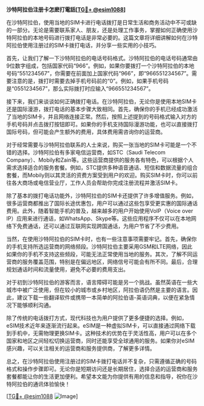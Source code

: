 **沙特阿拉伯注册卡怎麽打電話[[TG💪+ @esim1088](https://t.me/s/esim1088)]**

在沙特阿拉伯，使用当地的SIM卡进行电话拨打是日常生活和商务活动中不可或缺的一部分。无论是需要联系家人、朋友，还是处理工作事务，掌握如何正确使用沙特阿拉伯的本地号码进行拨打电话是非常必要的。这篇文章将详细讲解如何在沙特阿拉伯使用注册过的SIM卡拨打电话，并分享一些实用的小技巧。

首先，让我们了解一下沙特阿拉伯的电话号码格式。沙特阿拉伯的电话号码通常由9位数字组成，包括国家代码“966”。例如，如果你要拨打一个沙特阿拉伯的本地号码“551234567”，你需要在前面加上国家代码“966”，即“966551234567”。需要注意的是，拨打时需要去掉手机号码前的“0”。例如，如果手机号码是“0551234567”，那么实际拨打时应输入“966551234567”。

接下来，我们来谈谈如何正确拨打电话。在沙特阿拉伯，无论你是使用本地SIM卡还是国际漫游，拨打电话的基本步骤大致相同。首先，确保你的手机已经成功激活了当地的SIM卡，并且网络连接正常。然后，按照上述提到的号码格式输入对方的手机号码并点击拨打按钮即可。如果你的手机支持国际漫游功能，也可以直接拨打国际号码，但可能会产生额外的费用，具体费用需咨询你的运营商。

对于经常需要与沙特阿拉伯联系的人士来说，购买一张当地的SIM卡可能是一个不错的选择。沙特阿拉伯有多家电信运营商，如STC（Saudi Telecom Company）、Mobily和Zain等。这些运营商提供的服务各有特色，可以根据个人需求选择适合的服务套餐。例如，STC提供多种语音通话、短信和数据流量的组合套餐，而Mobily则以其灵活的资费方案受到用户的欢迎。购买SIM卡时，你可以前往各大商场或电信营业厅，工作人员会帮助你完成注册流程并激活SIM卡。

除了基本的拨打电话功能外，沙特阿拉伯的SIM卡还提供了许多增值服务。例如，很多运营商都推出了国际长途优惠包，用户可以通过这些包享受更实惠的国际通话费用。此外，随着智能手机的普及，越来越多的用户开始使用VoIP（Voice over IP）应用来进行通话，如WhatsApp、Skype等。这些应用程序不仅可以在本地网络下免费通话，还可以通过互联网实现跨国通话，为用户节省了不少费用。

当然，在使用沙特阿拉伯的SIM卡时，也有一些注意事项需要牢记。首先，确保你的手机支持所选运营商的网络频段。沙特阿拉伯主要采用GSM和LTE网络，因此如果你的手机不支持这些频段，可能无法正常使用当地的服务。其次，了解不同运营商的服务覆盖范围，特别是在偏远地区，网络信号可能会有所不同。最后，合理规划通话时间和流量使用，避免不必要的费用支出。

对于初到沙特阿拉伯的游客而言，语言障碍可能是另一个挑战。虽然英语在一些大城市中被广泛使用，但在较小的城市或乡村地区，阿拉伯语仍然是主要的语言。因此，建议下载一些翻译软件或携带一本简单的阿拉伯语-英语词典，以便在紧急情况下能够顺利沟通。

除了传统的电话拨打方式，现代科技也为用户提供了更多便捷的选择。例如，eSIM技术近年来逐渐流行起来。eSIM是一种虚拟SIM卡，可以直接通过网络下载到手机中，无需物理更换SIM卡。这种技术的优势在于灵活性高，用户可以在多个国家和地区之间轻松切换运营商，同时还能享受全球通用的服务。如果你对eSIM感兴趣，可以关注相关的运营商和服务提供商，了解更多详情。

总之，在沙特阿拉伯使用注册过的SIM卡拨打电话并不复杂，只需遵循正确的号码格式和操作步骤即可。无论你是短期访问还是长期居住，选择合适的运营商和服务套餐都能让你的生活更加便利。希望本文能为你提供有用的信息和指导，祝你在沙特阿拉伯的通讯体验愉快！

[[TG💪+ @esim1088](https://t.me/s/esim1088) ![Image](https://i.postimg.cc/4NQfJmqS/Snipaste-2025-05-13-00-14-12.png)]